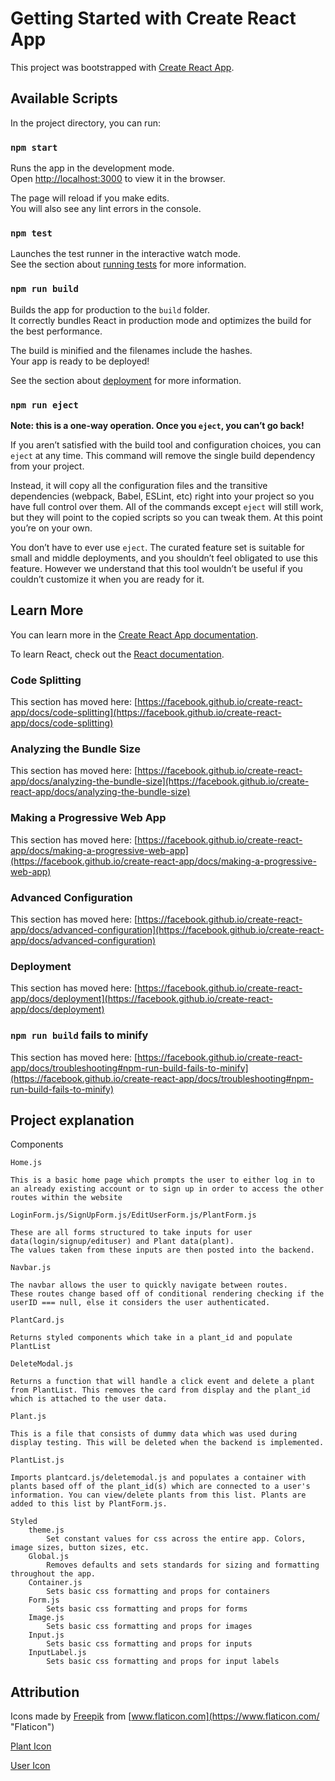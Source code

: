 # Getting Started with Create React App

This project was bootstrapped with [Create React App](https://github.com/facebook/create-react-app).

## Available Scripts

In the project directory, you can run:

### `npm start`

Runs the app in the development mode.\
Open [http://localhost:3000](http://localhost:3000) to view it in the browser.

The page will reload if you make edits.\
You will also see any lint errors in the console.

### `npm test`

Launches the test runner in the interactive watch mode.\
See the section about [running tests](https://facebook.github.io/create-react-app/docs/running-tests) for more information.

### `npm run build`

Builds the app for production to the `build` folder.\
It correctly bundles React in production mode and optimizes the build for the best performance.

The build is minified and the filenames include the hashes.\
Your app is ready to be deployed!

See the section about [deployment](https://facebook.github.io/create-react-app/docs/deployment) for more information.

### `npm run eject`

**Note: this is a one-way operation. Once you `eject`, you can’t go back!**

If you aren’t satisfied with the build tool and configuration choices, you can `eject` at any time. This command will remove the single build dependency from your project.

Instead, it will copy all the configuration files and the transitive dependencies (webpack, Babel, ESLint, etc) right into your project so you have full control over them. All of the commands except `eject` will still work, but they will point to the copied scripts so you can tweak them. At this point you’re on your own.

You don’t have to ever use `eject`. The curated feature set is suitable for small and middle deployments, and you shouldn’t feel obligated to use this feature. However we understand that this tool wouldn’t be useful if you couldn’t customize it when you are ready for it.

## Learn More

You can learn more in the [Create React App documentation](https://facebook.github.io/create-react-app/docs/getting-started).

To learn React, check out the [React documentation](https://reactjs.org/).

### Code Splitting

This section has moved here: [https://facebook.github.io/create-react-app/docs/code-splitting](https://facebook.github.io/create-react-app/docs/code-splitting)

### Analyzing the Bundle Size

This section has moved here: [https://facebook.github.io/create-react-app/docs/analyzing-the-bundle-size](https://facebook.github.io/create-react-app/docs/analyzing-the-bundle-size)

### Making a Progressive Web App

This section has moved here: [https://facebook.github.io/create-react-app/docs/making-a-progressive-web-app](https://facebook.github.io/create-react-app/docs/making-a-progressive-web-app)

### Advanced Configuration

This section has moved here: [https://facebook.github.io/create-react-app/docs/advanced-configuration](https://facebook.github.io/create-react-app/docs/advanced-configuration)

### Deployment

This section has moved here: [https://facebook.github.io/create-react-app/docs/deployment](https://facebook.github.io/create-react-app/docs/deployment)

### `npm run build` fails to minify

This section has moved here: [https://facebook.github.io/create-react-app/docs/troubleshooting#npm-run-build-fails-to-minify](https://facebook.github.io/create-react-app/docs/troubleshooting#npm-run-build-fails-to-minify)

## Project explanation

Components

    Home.js

    This is a basic home page which prompts the user to either log in to an already existing account or to sign up in order to access the other routes within the website

    LoginForm.js/SignUpForm.js/EditUserForm.js/PlantForm.js

    These are all forms structured to take inputs for user data(login/signup/edituser) and Plant data(plant).
    The values taken from these inputs are then posted into the backend.

    Navbar.js

    The navbar allows the user to quickly navigate between routes.
    These routes change based off of conditional rendering checking if the userID === null, else it considers the user authenticated.

    PlantCard.js

    Returns styled components which take in a plant_id and populate PlantList

    DeleteModal.js

    Returns a function that will handle a click event and delete a plant from PlantList. This removes the card from display and the plant_id which is attached to the user data.

    Plant.js

    This is a file that consists of dummy data which was used during display testing. This will be deleted when the backend is implemented.

    PlantList.js

    Imports plantcard.js/deletemodal.js and populates a container with plants based off of the plant_id(s) which are connected to a user's information. You can view/delete plants from this list. Plants are added to this list by PlantForm.js.

    Styled
        theme.js
            Set constant values for css across the entire app. Colors, image sizes, button sizes, etc.
        Global.js
            Removes defaults and sets standards for sizing and formatting throughout the app.
        Container.js
            Sets basic css formatting and props for containers
        Form.js
            Sets basic css formatting and props for forms
        Image.js
            Sets basic css formatting and props for images
        Input.js
            Sets basic css formatting and props for inputs
        InputLabel.js
            Sets basic css formatting and props for input labels

## Attribution

Icons made by [Freepik](https://www.freepik.com "Freepik") from [www.flaticon.com](https://www.flaticon.com/ "Flaticon")

[Plant Icon](https://www.flaticon.com/free-icon/plant_628324)

[User Icon](https://www.flaticon.com/free-icon/user_1946429)
